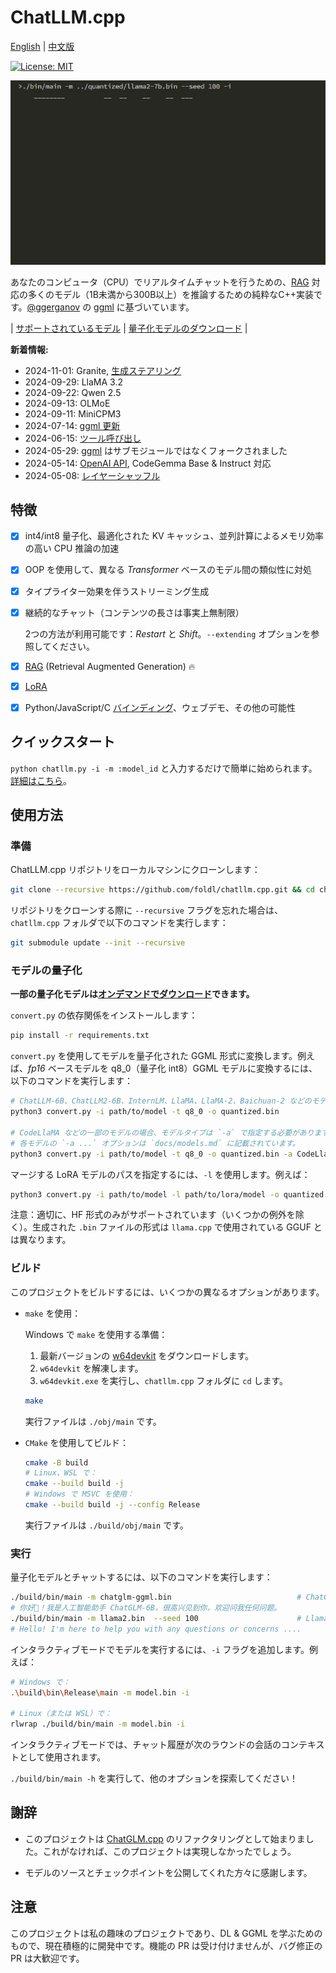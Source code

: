 # ChatLLM.cpp

[English](README.md) | [中文版](README_zh.md)

[![License: MIT](https://img.shields.io/badge/license-MIT-blue)](LICENSE)

![](./docs/demo.gif)

あなたのコンピュータ（CPU）でリアルタイムチャットを行うための、[RAG](./docs/rag.md) 対応の多くのモデル（1B未満から300B以上）を推論するための純粋なC++実装です。[@ggerganov](https://github.com/ggerganov) の [ggml](https://github.com/ggerganov/ggml) に基づいています。

| [サポートされているモデル](./docs/models.md) | [量子化モデルのダウンロード](./docs/quick_start.md#download-quantized-models) |

**新着情報:**

* 2024-11-01: Granite, [生成ステアリング](./docs/fun.md#generation-steering)
* 2024-09-29: LlaMA 3.2
* 2024-09-22: Qwen 2.5
* 2024-09-13: OLMoE
* 2024-09-11: MiniCPM3
* 2024-07-14: [ggml 更新](https://github.com/ggerganov/ggml/tree/3e7e5e26f90fecf4f7c2808df7d94454630b219c)
* 2024-06-15: [ツール呼び出し](./docs/tool_calling.md)
* 2024-05-29: [ggml](https://github.com/ggerganov/ggml) はサブモジュールではなくフォークされました
* 2024-05-14: [OpenAI API](./docs/binding.md#openai-compatible-api), CodeGemma Base & Instruct 対応
* 2024-05-08: [レイヤーシャッフル](./docs/fun.md#layer-shuffling)

## 特徴

* [x] int4/int8 量子化、最適化された KV キャッシュ、並列計算によるメモリ効率の高い CPU 推論の加速
* [x] OOP を使用して、異なる _Transformer_ ベースのモデル間の類似性に対処
* [x] タイプライター効果を伴うストリーミング生成
* [x] 継続的なチャット（コンテンツの長さは事実上無制限）

    2つの方法が利用可能です：_Restart_ と _Shift_。`--extending` オプションを参照してください。

* [x] [RAG](./docs/rag.md) (Retrieval Augmented Generation) 🔥

* [x] [LoRA](./docs/models.md#lora-models)
* [x] Python/JavaScript/C [バインディング](./docs/binding.md)、ウェブデモ、その他の可能性

## クイックスタート

`python chatllm.py -i -m :model_id` と入力するだけで簡単に始められます。[詳細はこちら](./docs/quick_start.md)。

## 使用方法

### 準備

ChatLLM.cpp リポジトリをローカルマシンにクローンします：

```sh
git clone --recursive https://github.com/foldl/chatllm.cpp.git && cd chatllm.cpp
```

リポジトリをクローンする際に `--recursive` フラグを忘れた場合は、`chatllm.cpp` フォルダで以下のコマンドを実行します：

```sh
git submodule update --init --recursive
```

### モデルの量子化

**一部の量子化モデルは[オンデマンドでダウンロード](./docs/quick_start.md#download-quantized-models)できます。**

`convert.py` の依存関係をインストールします：

```sh
pip install -r requirements.txt
```

`convert.py` を使用してモデルを量子化された GGML 形式に変換します。例えば、_fp16_ ベースモデルを q8_0（量子化 int8）GGML モデルに変換するには、以下のコマンドを実行します：

```sh
# ChatLLM-6B、ChatLLM2-6B、InternLM、LlaMA、LlaMA-2、Baichuan-2 などのモデルの場合
python3 convert.py -i path/to/model -t q8_0 -o quantized.bin

# CodeLlaMA などの一部のモデルの場合、モデルタイプは `-a` で指定する必要があります
# 各モデルの `-a ...` オプションは `docs/models.md` に記載されています。
python3 convert.py -i path/to/model -t q8_0 -o quantized.bin -a CodeLlaMA
```

マージする LoRA モデルのパスを指定するには、`-l` を使用します。例えば：

```sh
python3 convert.py -i path/to/model -l path/to/lora/model -o quantized.bin
```

注意：適切に、HF 形式のみがサポートされています（いくつかの例外を除く）。生成された `.bin` ファイルの形式は `llama.cpp` で使用されている GGUF とは異なります。

### ビルド

このプロジェクトをビルドするには、いくつかの異なるオプションがあります。

- `make` を使用：

  Windows で `make` を使用する準備：

  1. 最新バージョンの [w64devkit](https://github.com/skeeto/w64devkit/releases) をダウンロードします。
  2. `w64devkit` を解凍します。
  3. `w64devkit.exe` を実行し、`chatllm.cpp` フォルダに `cd` します。

  ```sh
  make
  ```

  実行ファイルは `./obj/main` です。

- `CMake` を使用してビルド：

  ```sh
  cmake -B build
  # Linux、WSL で：
  cmake --build build -j
  # Windows で MSVC を使用：
  cmake --build build -j --config Release
  ```

  実行ファイルは `./build/obj/main` です。

### 実行

量子化モデルとチャットするには、以下のコマンドを実行します：

```sh
./build/bin/main -m chatglm-ggml.bin                            # ChatGLM-6B
# 你好👋！我是人工智能助手 ChatGLM-6B，很高兴见到你，欢迎问我任何问题。
./build/bin/main -m llama2.bin  --seed 100                      # Llama-2-Chat-7B
# Hello! I'm here to help you with any questions or concerns ....
```

インタラクティブモードでモデルを実行するには、`-i` フラグを追加します。例えば：

```sh
# Windows で：
.\build\bin\Release\main -m model.bin -i

# Linux（または WSL）で：
rlwrap ./build/bin/main -m model.bin -i
```

インタラクティブモードでは、チャット履歴が次のラウンドの会話のコンテキストとして使用されます。

`./build/bin/main -h` を実行して、他のオプションを探索してください！

## 謝辞

* このプロジェクトは [ChatGLM.cpp](https://github.com/li-plus/chatglm.cpp) のリファクタリングとして始まりました。これがなければ、このプロジェクトは実現しなかったでしょう。

* モデルのソースとチェックポイントを公開してくれた方々に感謝します。

## 注意

このプロジェクトは私の趣味のプロジェクトであり、DL & GGML を学ぶためのもので、現在積極的に開発中です。機能の PR は受け付けませんが、バグ修正の PR は大歓迎です。
